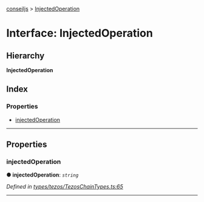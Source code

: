 [conseiljs](../README.md) > [InjectedOperation](../interfaces/injectedoperation.md)

# Interface: InjectedOperation

## Hierarchy

**InjectedOperation**

## Index

### Properties

* [injectedOperation](injectedoperation.md#injectedoperation-1)

---

## Properties

<a id="injectedoperation-1"></a>

###  injectedOperation

**● injectedOperation**: *`string`*

*Defined in [types/tezos/TezosChainTypes.ts:65](https://github.com/Cryptonomic/ConseilJS/blob/b4f6349/src/types/tezos/TezosChainTypes.ts#L65)*

___

